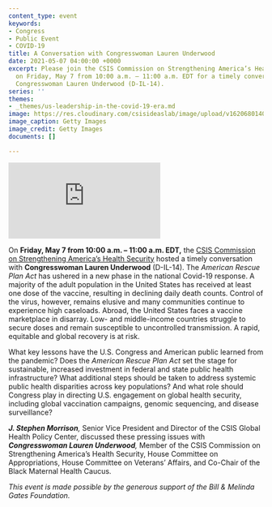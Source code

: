 ```yaml
---
content_type: event
keywords:
- Congress
- Public Event
- COVID-19
title: A Conversation with Congresswoman Lauren Underwood
date: 2021-05-07 04:00:00 +0000
excerpt: Please join the CSIS Commission on Strengthening America’s Health Security
  on Friday, May 7 from 10:00 a.m. – 11:00 a.m. EDT for a timely conversation with
  Congresswoman Lauren Underwood (D-IL-14).
series: ''
themes:
- _themes/us-leadership-in-the-covid-19-era.md
image: https://res.cloudinary.com/csisideaslab/image/upload/v1620680140/health-commission/GettyImages-1088002956_cjjod5.jpg
image_caption: Getty Images
image_credit: Getty Images
documents: []

---
```

<div class="video-wrapper post-feature-video"> <iframe allow="autoplay; encrypted-media" allowfullscreen="" frameborder="0" title="" src="https://www.youtube.com/embed/3ExmZusN1Es"></iframe></div>

On **Friday, May 7 from 10:00 a.m. – 11:00 a.m. EDT,** the [CSIS Commission on Strengthening America’s Health Security](https://healthsecurity.csis.org/) hosted a timely conversation with **Congresswoman Lauren Underwood** (D-IL-14). The _American Rescue Plan Act_ has ushered in a new phase in the national Covid-19 response. A majority of the adult population in the United States has received at least one dose of the vaccine, resulting in declining daily death counts. Control of the virus, however, remains elusive and many communities continue to experience high caseloads. Abroad, the United States faces a vaccine marketplace in disarray. Low- and middle-income countries struggle to secure doses and remain susceptible to uncontrolled transmission. A rapid, equitable and global recovery is at risk.

What key lessons have the U.S. Congress and American public learned from the pandemic? Does the _American Rescue Plan Act_ set the stage for sustainable, increased investment in federal and state public health infrastructure? What additional steps should be taken to address systemic public health disparities across key populations? And what role should Congress play in directing U.S. engagement on global health security, including global vaccination campaigns, genomic sequencing, and disease surveillance?

**_J. Stephen Morrison_**_,_ Senior Vice President and Director of the CSIS Global Health Policy Center, discussed these pressing issues with **_Congresswoman Lauren Underwood_**_,_ Member of the CSIS Commission on Strengthening America’s Health Security, House Committee on Appropriations, House Committee on Veterans’ Affairs, and Co-Chair of the Black Maternal Health Caucus.

_This event is made possible by the generous support of the Bill & Melinda Gates Foundation._